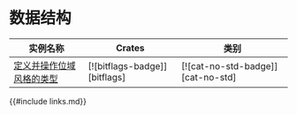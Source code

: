 # 数据结构

<!--
> [data_structures.md](https://github.com/rust-lang-nursery/rust-cookbook/blob/master/src/data_structures.md)
> <br />
> commit 97dabe59ae705bf6a2aaebbcd1d189ec2a83f98b - 2018.07.11
-->

| 实例名称 | Crates | 类别 |
|--------|--------|------------|
| [定义并操作位域风格的类型][ex-bitflags] | [![bitflags-badge]][bitflags] | [![cat-no-std-badge]][cat-no-std] |

[ex-bitflags]: data_structures/bitfield.md#定义并操作位域风格的类型

{{#include links.md}}
